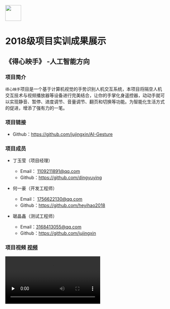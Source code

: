 ﻿﻿﻿﻿﻿﻿<img src="D:/Repository/project-training-2018/image/logo.png"  height="50" />

# 2018级项目实训成果展示 

## 《得心映手》 -人工智能方向

### 项目简介

 `得心映手`项目是一个基于计算机视觉的手势识别人机交互系统，本项目将隔空人机交互技术与视频播放器等设备进行完美结合，让你的手掌化身遥控器，动动手就可以实现静音、暂停、进度调节、音量调节、翻页和切换等功能。为智能化生活方式的促进，增添了强有力的一笔。 



### 项目链接

- Github：https://github.com/jujingxin/AI-Gesture

### 项目成员

- 丁玉莹（项目经理）
  - Email： 1109211891@qq.com
  - Github：https://github.com/dingyuying

- 何一豪（开发工程师）
  - Email： 1756622130@qq.com 
  - Github：https://github.com/heyihao2018
- 琚晶鑫（测试工程师）
  - Email：3168413055@qq.com
  - Github：https://github.com/jujingxin

### 项目视频 [视频](.\image\video.mp4)

<video id="video" controls="" preload="none"> <source id="mp4" src=".\image\video.mp4" type="video/mp4"> </video>

